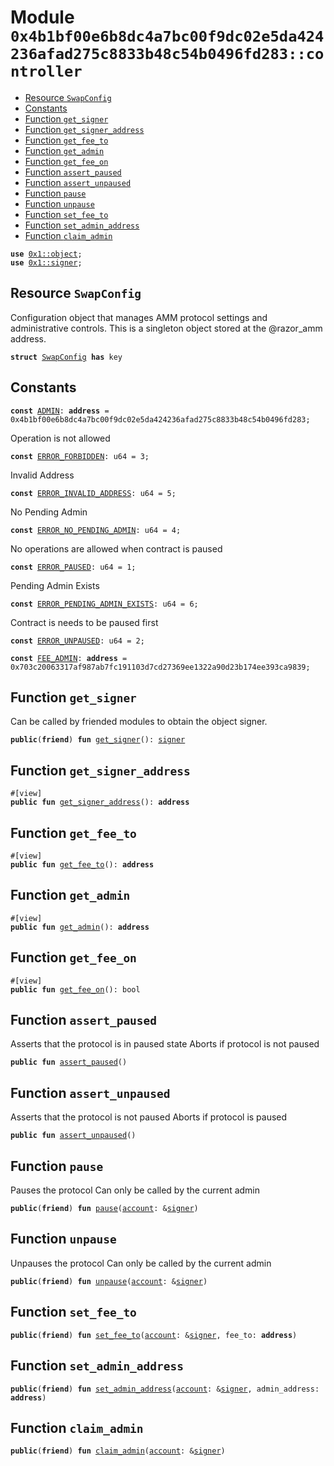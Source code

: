 
<a id="0x4b1bf00e6b8dc4a7bc00f9dc02e5da424236afad275c8833b48c54b0496fd283_controller"></a>

# Module `0x4b1bf00e6b8dc4a7bc00f9dc02e5da424236afad275c8833b48c54b0496fd283::controller`



-  [Resource `SwapConfig`](#0x4b1bf00e6b8dc4a7bc00f9dc02e5da424236afad275c8833b48c54b0496fd283_controller_SwapConfig)
-  [Constants](#@Constants_0)
-  [Function `get_signer`](#0x4b1bf00e6b8dc4a7bc00f9dc02e5da424236afad275c8833b48c54b0496fd283_controller_get_signer)
-  [Function `get_signer_address`](#0x4b1bf00e6b8dc4a7bc00f9dc02e5da424236afad275c8833b48c54b0496fd283_controller_get_signer_address)
-  [Function `get_fee_to`](#0x4b1bf00e6b8dc4a7bc00f9dc02e5da424236afad275c8833b48c54b0496fd283_controller_get_fee_to)
-  [Function `get_admin`](#0x4b1bf00e6b8dc4a7bc00f9dc02e5da424236afad275c8833b48c54b0496fd283_controller_get_admin)
-  [Function `get_fee_on`](#0x4b1bf00e6b8dc4a7bc00f9dc02e5da424236afad275c8833b48c54b0496fd283_controller_get_fee_on)
-  [Function `assert_paused`](#0x4b1bf00e6b8dc4a7bc00f9dc02e5da424236afad275c8833b48c54b0496fd283_controller_assert_paused)
-  [Function `assert_unpaused`](#0x4b1bf00e6b8dc4a7bc00f9dc02e5da424236afad275c8833b48c54b0496fd283_controller_assert_unpaused)
-  [Function `pause`](#0x4b1bf00e6b8dc4a7bc00f9dc02e5da424236afad275c8833b48c54b0496fd283_controller_pause)
-  [Function `unpause`](#0x4b1bf00e6b8dc4a7bc00f9dc02e5da424236afad275c8833b48c54b0496fd283_controller_unpause)
-  [Function `set_fee_to`](#0x4b1bf00e6b8dc4a7bc00f9dc02e5da424236afad275c8833b48c54b0496fd283_controller_set_fee_to)
-  [Function `set_admin_address`](#0x4b1bf00e6b8dc4a7bc00f9dc02e5da424236afad275c8833b48c54b0496fd283_controller_set_admin_address)
-  [Function `claim_admin`](#0x4b1bf00e6b8dc4a7bc00f9dc02e5da424236afad275c8833b48c54b0496fd283_controller_claim_admin)


<pre><code><b>use</b> <a href="">0x1::object</a>;
<b>use</b> <a href="">0x1::signer</a>;
</code></pre>



<a id="0x4b1bf00e6b8dc4a7bc00f9dc02e5da424236afad275c8833b48c54b0496fd283_controller_SwapConfig"></a>

## Resource `SwapConfig`

Configuration object that manages AMM protocol settings and administrative controls.
This is a singleton object stored at the @razor_amm address.


<pre><code><b>struct</b> <a href="controller.md#0x4b1bf00e6b8dc4a7bc00f9dc02e5da424236afad275c8833b48c54b0496fd283_controller_SwapConfig">SwapConfig</a> <b>has</b> key
</code></pre>



<a id="@Constants_0"></a>

## Constants


<a id="0x4b1bf00e6b8dc4a7bc00f9dc02e5da424236afad275c8833b48c54b0496fd283_controller_ADMIN"></a>



<pre><code><b>const</b> <a href="controller.md#0x4b1bf00e6b8dc4a7bc00f9dc02e5da424236afad275c8833b48c54b0496fd283_controller_ADMIN">ADMIN</a>: <b>address</b> = 0x4b1bf00e6b8dc4a7bc00f9dc02e5da424236afad275c8833b48c54b0496fd283;
</code></pre>



<a id="0x4b1bf00e6b8dc4a7bc00f9dc02e5da424236afad275c8833b48c54b0496fd283_controller_ERROR_FORBIDDEN"></a>

Operation is not allowed


<pre><code><b>const</b> <a href="controller.md#0x4b1bf00e6b8dc4a7bc00f9dc02e5da424236afad275c8833b48c54b0496fd283_controller_ERROR_FORBIDDEN">ERROR_FORBIDDEN</a>: u64 = 3;
</code></pre>



<a id="0x4b1bf00e6b8dc4a7bc00f9dc02e5da424236afad275c8833b48c54b0496fd283_controller_ERROR_INVALID_ADDRESS"></a>

Invalid Address


<pre><code><b>const</b> <a href="controller.md#0x4b1bf00e6b8dc4a7bc00f9dc02e5da424236afad275c8833b48c54b0496fd283_controller_ERROR_INVALID_ADDRESS">ERROR_INVALID_ADDRESS</a>: u64 = 5;
</code></pre>



<a id="0x4b1bf00e6b8dc4a7bc00f9dc02e5da424236afad275c8833b48c54b0496fd283_controller_ERROR_NO_PENDING_ADMIN"></a>

No Pending Admin


<pre><code><b>const</b> <a href="controller.md#0x4b1bf00e6b8dc4a7bc00f9dc02e5da424236afad275c8833b48c54b0496fd283_controller_ERROR_NO_PENDING_ADMIN">ERROR_NO_PENDING_ADMIN</a>: u64 = 4;
</code></pre>



<a id="0x4b1bf00e6b8dc4a7bc00f9dc02e5da424236afad275c8833b48c54b0496fd283_controller_ERROR_PAUSED"></a>

No operations are allowed when contract is paused


<pre><code><b>const</b> <a href="controller.md#0x4b1bf00e6b8dc4a7bc00f9dc02e5da424236afad275c8833b48c54b0496fd283_controller_ERROR_PAUSED">ERROR_PAUSED</a>: u64 = 1;
</code></pre>



<a id="0x4b1bf00e6b8dc4a7bc00f9dc02e5da424236afad275c8833b48c54b0496fd283_controller_ERROR_PENDING_ADMIN_EXISTS"></a>

Pending Admin Exists


<pre><code><b>const</b> <a href="controller.md#0x4b1bf00e6b8dc4a7bc00f9dc02e5da424236afad275c8833b48c54b0496fd283_controller_ERROR_PENDING_ADMIN_EXISTS">ERROR_PENDING_ADMIN_EXISTS</a>: u64 = 6;
</code></pre>



<a id="0x4b1bf00e6b8dc4a7bc00f9dc02e5da424236afad275c8833b48c54b0496fd283_controller_ERROR_UNPAUSED"></a>

Contract is needs to be paused first


<pre><code><b>const</b> <a href="controller.md#0x4b1bf00e6b8dc4a7bc00f9dc02e5da424236afad275c8833b48c54b0496fd283_controller_ERROR_UNPAUSED">ERROR_UNPAUSED</a>: u64 = 2;
</code></pre>



<a id="0x4b1bf00e6b8dc4a7bc00f9dc02e5da424236afad275c8833b48c54b0496fd283_controller_FEE_ADMIN"></a>



<pre><code><b>const</b> <a href="controller.md#0x4b1bf00e6b8dc4a7bc00f9dc02e5da424236afad275c8833b48c54b0496fd283_controller_FEE_ADMIN">FEE_ADMIN</a>: <b>address</b> = 0x703c20063317af987ab7fc191103d7cd27369ee1322a90d23b174ee393ca9839;
</code></pre>



<a id="0x4b1bf00e6b8dc4a7bc00f9dc02e5da424236afad275c8833b48c54b0496fd283_controller_get_signer"></a>

## Function `get_signer`

Can be called by friended modules to obtain the object signer.


<pre><code><b>public</b>(<b>friend</b>) <b>fun</b> <a href="controller.md#0x4b1bf00e6b8dc4a7bc00f9dc02e5da424236afad275c8833b48c54b0496fd283_controller_get_signer">get_signer</a>(): <a href="">signer</a>
</code></pre>



<a id="0x4b1bf00e6b8dc4a7bc00f9dc02e5da424236afad275c8833b48c54b0496fd283_controller_get_signer_address"></a>

## Function `get_signer_address`



<pre><code>#[view]
<b>public</b> <b>fun</b> <a href="controller.md#0x4b1bf00e6b8dc4a7bc00f9dc02e5da424236afad275c8833b48c54b0496fd283_controller_get_signer_address">get_signer_address</a>(): <b>address</b>
</code></pre>



<a id="0x4b1bf00e6b8dc4a7bc00f9dc02e5da424236afad275c8833b48c54b0496fd283_controller_get_fee_to"></a>

## Function `get_fee_to`



<pre><code>#[view]
<b>public</b> <b>fun</b> <a href="controller.md#0x4b1bf00e6b8dc4a7bc00f9dc02e5da424236afad275c8833b48c54b0496fd283_controller_get_fee_to">get_fee_to</a>(): <b>address</b>
</code></pre>



<a id="0x4b1bf00e6b8dc4a7bc00f9dc02e5da424236afad275c8833b48c54b0496fd283_controller_get_admin"></a>

## Function `get_admin`



<pre><code>#[view]
<b>public</b> <b>fun</b> <a href="controller.md#0x4b1bf00e6b8dc4a7bc00f9dc02e5da424236afad275c8833b48c54b0496fd283_controller_get_admin">get_admin</a>(): <b>address</b>
</code></pre>



<a id="0x4b1bf00e6b8dc4a7bc00f9dc02e5da424236afad275c8833b48c54b0496fd283_controller_get_fee_on"></a>

## Function `get_fee_on`



<pre><code>#[view]
<b>public</b> <b>fun</b> <a href="controller.md#0x4b1bf00e6b8dc4a7bc00f9dc02e5da424236afad275c8833b48c54b0496fd283_controller_get_fee_on">get_fee_on</a>(): bool
</code></pre>



<a id="0x4b1bf00e6b8dc4a7bc00f9dc02e5da424236afad275c8833b48c54b0496fd283_controller_assert_paused"></a>

## Function `assert_paused`

Asserts that the protocol is in paused state
Aborts if protocol is not paused


<pre><code><b>public</b> <b>fun</b> <a href="controller.md#0x4b1bf00e6b8dc4a7bc00f9dc02e5da424236afad275c8833b48c54b0496fd283_controller_assert_paused">assert_paused</a>()
</code></pre>



<a id="0x4b1bf00e6b8dc4a7bc00f9dc02e5da424236afad275c8833b48c54b0496fd283_controller_assert_unpaused"></a>

## Function `assert_unpaused`

Asserts that the protocol is not paused
Aborts if protocol is paused


<pre><code><b>public</b> <b>fun</b> <a href="controller.md#0x4b1bf00e6b8dc4a7bc00f9dc02e5da424236afad275c8833b48c54b0496fd283_controller_assert_unpaused">assert_unpaused</a>()
</code></pre>



<a id="0x4b1bf00e6b8dc4a7bc00f9dc02e5da424236afad275c8833b48c54b0496fd283_controller_pause"></a>

## Function `pause`

Pauses the protocol
Can only be called by the current admin


<pre><code><b>public</b>(<b>friend</b>) <b>fun</b> <a href="controller.md#0x4b1bf00e6b8dc4a7bc00f9dc02e5da424236afad275c8833b48c54b0496fd283_controller_pause">pause</a>(<a href="">account</a>: &<a href="">signer</a>)
</code></pre>



<a id="0x4b1bf00e6b8dc4a7bc00f9dc02e5da424236afad275c8833b48c54b0496fd283_controller_unpause"></a>

## Function `unpause`

Unpauses the protocol
Can only be called by the current admin


<pre><code><b>public</b>(<b>friend</b>) <b>fun</b> <a href="controller.md#0x4b1bf00e6b8dc4a7bc00f9dc02e5da424236afad275c8833b48c54b0496fd283_controller_unpause">unpause</a>(<a href="">account</a>: &<a href="">signer</a>)
</code></pre>



<a id="0x4b1bf00e6b8dc4a7bc00f9dc02e5da424236afad275c8833b48c54b0496fd283_controller_set_fee_to"></a>

## Function `set_fee_to`



<pre><code><b>public</b>(<b>friend</b>) <b>fun</b> <a href="controller.md#0x4b1bf00e6b8dc4a7bc00f9dc02e5da424236afad275c8833b48c54b0496fd283_controller_set_fee_to">set_fee_to</a>(<a href="">account</a>: &<a href="">signer</a>, fee_to: <b>address</b>)
</code></pre>



<a id="0x4b1bf00e6b8dc4a7bc00f9dc02e5da424236afad275c8833b48c54b0496fd283_controller_set_admin_address"></a>

## Function `set_admin_address`



<pre><code><b>public</b>(<b>friend</b>) <b>fun</b> <a href="controller.md#0x4b1bf00e6b8dc4a7bc00f9dc02e5da424236afad275c8833b48c54b0496fd283_controller_set_admin_address">set_admin_address</a>(<a href="">account</a>: &<a href="">signer</a>, admin_address: <b>address</b>)
</code></pre>



<a id="0x4b1bf00e6b8dc4a7bc00f9dc02e5da424236afad275c8833b48c54b0496fd283_controller_claim_admin"></a>

## Function `claim_admin`



<pre><code><b>public</b>(<b>friend</b>) <b>fun</b> <a href="controller.md#0x4b1bf00e6b8dc4a7bc00f9dc02e5da424236afad275c8833b48c54b0496fd283_controller_claim_admin">claim_admin</a>(<a href="">account</a>: &<a href="">signer</a>)
</code></pre>
